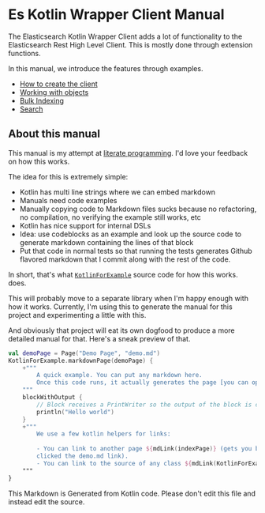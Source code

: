 # Es Kotlin Wrapper Client Manual

The Elasticsearch Kotlin Wrapper Client adds a lot of functionality to the 
Elasticsearch Rest High Level Client. This is mostly done through extension functions.

In this manual, we introduce the features through examples.

- [How to create the client](creating-client.md)
- [Working with objects](crud-support.md)
- [Bulk Indexing](bulk-indexing.md)
- [Search](search.md)

## About this manual

This manual is my attempt at 
[literate programming](https://en.wikipedia.org/wiki/Literate_programming).
I'd love your feedback on how this works.
 
The idea for this is extremely simple:
 
 - Kotlin has multi line strings where we can embed markdown
 - Manuals need code examples
 - Manually copying code to Markdown files sucks because no refactoring, no compilation, 
 no verifying the example still works, etc
 - Kotlin has nice support for internal DSLs
 - Idea: use codeblocks as an example and look up the source code to generate markdown containing the lines of that block
 - Put that code in normal tests so that running the tests generates Github flavored markdown that I commit
 along with the rest of the code.
 
In short, that's what [`KotlinForExample`](src/test/kotlin/io/inbot/eskotlinwrapper/manual/KotlinForExample.kt) source code for how this works. does.

This will probably move to a separate library when I'm happy enough 
with how it works. Currently, I'm using this to generate the manual for this project and experimenting
a little with this.

And obviously that project will eat its own dogfood to produce a more detailed manual for that. Here's
a sneak preview of that.

```kotlin
val demoPage = Page("Demo Page", "demo.md")
KotlinForExample.markdownPage(demoPage) {
    +"""
        A quick example. You can put any markdown here.
        Once this code runs, it actually generates the page [you can open it here](demo.md)
    """
    blockWithOutput {
        // Block receives a PrintWriter so the output of the block is captured and shown.
        println("Hello world")
    }
    +"""
        We use a few kotlin helpers for links:
        
        - You can link to another page ${mdLink(indexPage)} (gets you back to the manual page if you
        clicked the demo.md link).
        - You can link to the source of any class ${mdLink(KotlinForExample::class)}
    """
}
```


This Markdown is Generated from Kotlin code. Please don't edit this file and instead edit the source.